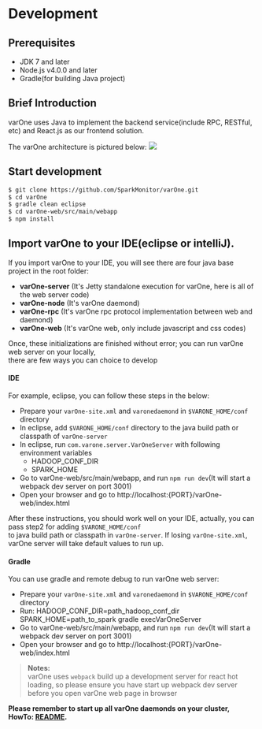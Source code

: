 # **Development**

## Prerequisites
- JDK 7 and later
- Node.js v4.0.0 and later
- Gradle(for building Java project)

## Brief Introduction
varOne uses Java to implement the backend service(include RPC, RESTful, etc) and React.js as our frontend solution.   

The varOne architecture is pictured below:
<img src='http://sparkmonitor.github.io/varOne/images/varOne_arch.png'/>

## Start development
```bash
$ git clone https://github.com/SparkMonitor/varOne.git
$ cd varOne
$ gradle clean eclipse
$ cd varOne-web/src/main/webapp
$ npm install
```

## Import varOne to your IDE(eclipse or intelliJ).

If you import varOne to your IDE, you will see there are four java base project in the root folder:
* **varOne-server** (It's Jetty standalone execution for varOne, here is all of the web server code)
* **varOne-node** (It's varOne daemond)
* **varOne-rpc**  (It's varOne rpc protocol implementation between web and daemond)
* **varOne-web**  (It's varOne web, only include javascript and css codes)

Once, these initializations are finished without error; you can run varOne web server on your locally,   
there are few ways you can choice to develop   

#### IDE
For example, eclipse, you can follow these steps in the below:
* Prepare your ```varOne-site.xml``` and ```varonedaemond``` in ```$VARONE_HOME/conf``` directory
* In eclipse, add ```$VARONE_HOME/conf``` directory to the java build path or classpath of ```varOne-server```
* In eclipse, run ```com.varone.server.VarOneServer``` with following environment variables
  * HADOOP_CONF_DIR
  * SPARK_HOME
* Go to varOne-web/src/main/webapp, and run ```npm run dev```(It will start a webpack dev server on port 3001)
* Open your browser and go to http://localhost:{PORT}/varOne-web/index.html

After these instructions, you should work well on your IDE, actually, you can pass step2 for adding ```$VARONE_HOME/conf```   
to java build path or classpath in ```varOne-server```. If losing ```varOne-site.xml```, varOne server will take default values to run up.   

#### Gradle
You can use gradle and remote debug to run varOne web server:
* Prepare your ```varOne-site.xml``` and ```varonedaemond``` in ```$VARONE_HOME/conf``` directory
* Run: HADOOP_CONF_DIR=path_hadoop_conf_dir SPARK_HOME=path_to_spark gradle execVarOneServer
* Go to varOne-web/src/main/webapp, and run ```npm run dev```(It will start a webpack dev server on port 3001)
* Open your browser and go to http://localhost:{PORT}/varOne-web/index.html

> **Notes:**   
> varOne uses <code>webpack</code> build up a development server for react hot loading, so
> please ensure you have start up webpack dev server before you open varOne web page in browser

**Please remember to start up all varOne daemonds on your cluster, HowTo: [README](https://github.com/SparkMonitor/varOne).**
